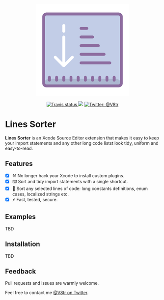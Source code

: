 <p align="center">
    <img src="Design/icon.png" width="300" max-width="50%" alt="Lines Sorter" />
</p>

<p align="center">
    <a href="https://travis-ci.org/V8tr/LinesSorter-Xcode-Extension/branches">
        <img src="https://travis-ci.org/V8tr/LinesSorter-Xcode-Extension.svg?branch=master" alt="Travis status" />
    </a>
    </a>
        <img src="https://img.shields.io/badge/Swift-4.1-orange.svg" />
    </a>
    <a href="https://twitter.com/V8tr">
        <img src="https://img.shields.io/badge/contact-@V8tr-blue.svg?style=flat" alt="Twitter: @V8tr" />
    </a>
</p>

# Lines Sorter

**Lines Sorter** is an Xcode Source Editor extension that makes it easy to keep your import statements and any other long code listst look tidy, uniform and easy-to-read.

## Features

- [X] ⚒ No longer hack your Xcode to install custom plugins.     
- [X] ⌨️ Sort and tidy import statements with a single shortcut.    
- [X] 📃 Sort any selected lines of code: long constants definitions, enum cases, localized strings etc.  
- [X] ⚡️ Fast, tested, secure.  

## Examples

TBD

## Installation

TBD

## Feedback

Pull requests and issues are warmly welcome.

Feel free to contact me [@V8tr on Twitter](https://twitter.com/johnsundell).
